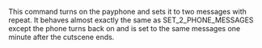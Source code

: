 This command turns on the payphone and sets it to two messages with repeat. It behaves almost exactly the same as SET_2_PHONE_MESSAGES except the phone turns back on and is set to the same messages one minute after the cutscene ends.
